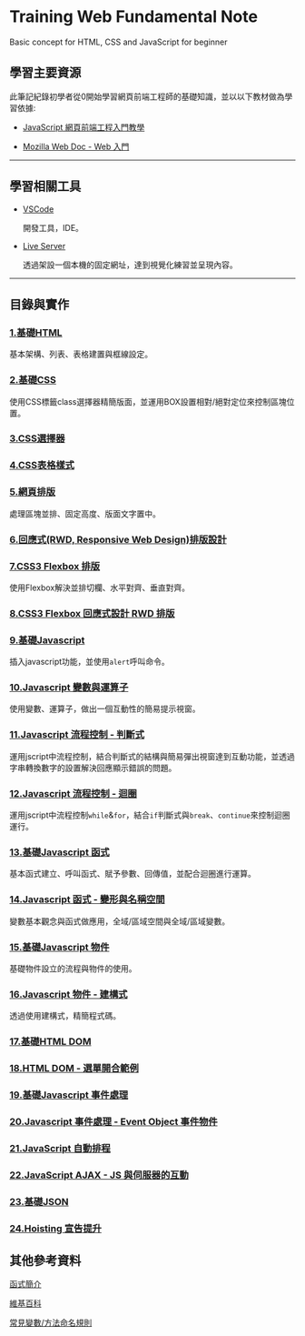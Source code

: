 # Training Web Fundamental Note

Basic concept for HTML, CSS and JavaScript for beginner

## 學習主要資源

此筆記紀錄初學者從0開始學習網頁前端工程師的基礎知識，並以以下教材做為學習依據:

- [JavaScript 網頁前端工程入門教學](https://www.youtube.com/watch?v=SRbewm2AUew&list=PL-g0fdC5RMbpqZ0bmvJTgVTS4tS3txRVp)

- [Mozilla Web Doc - Web 入門](https://developer.mozilla.org/zh-TW/docs/Learn/Getting_started_with_the_web)

---

## 學習相關工具

- [VSCode](https://visualstudio.microsoft.com/zh-hant/)
  
  開發工具，IDE。

- [Live Server](https://marketplace.visualstudio.com/items?itemName=ritwickdey.LiveServer)

  透過架設一個本機的固定網址，達到視覺化練習並呈現內容。

---

## 目錄與實作

### [1.基礎HTML](/practices/01_html_basic/)

基本架構、列表、表格建置與框線設定。

### [2.基礎CSS](/practices/02_css_basic/README.md)

使用CSS標籤class選擇器精簡版面，並運用BOX設置相對/絕對定位來控制區塊位置。

### [3.CSS選擇器]()

### [4.CSS表格樣式]()

### [5.網頁排版](/practices/05_html_layout/)

處理區塊並排、固定高度、版面文字置中。

### [6.回應式(RWD, Responsive Web Design)排版設計]()

### [7.CSS3 Flexbox 排版](/practices/07_css_flexbox_layout/)

使用Flexbox解決並排切欄、水平對齊、垂直對齊。

### [8.CSS3 Flexbox 回應式設計 RWD 排版]()

### [9.基礎Javascript](/practices/09_js_basic/)

插入javascript功能，並使用`alert`呼叫命令。

### [10.Javascript 變數與運算子](/practices/10_js_variable_and_operators/)

使用變數、運算子，做出一個互動性的簡易提示視窗。

### [11.Javascript 流程控制 - 判斷式](/practices/11_js_control_flow_conditional_statements/)

運用jscript中流程控制，結合判斷式的結構與簡易彈出視窗達到互動功能，並透過字串轉換數字的設置解決回應顯示錯誤的問題。

### [12.Javascript 流程控制 - 迴圈](/practices/12_js_control_flow_loop/)

運用jscript中流程控制`while`&`for`，結合`if`判斷式與`break`、`continue`來控制迴圈運行。

### [13.基礎Javascript 函式](/practices/13_js_basic_function/)

基本函式建立、呼叫函式、賦予參數、回傳值，並配合迴圈進行運算。

### [14.Javascript 函式 - 變形與名稱空間](/practices/14_js_function/)

變數基本觀念與函式做應用，全域/區域空間與全域/區域變數。

### [15.基礎Javascript 物件](/practices/15_js_basic_object/)

基礎物件設立的流程與物件的使用。

### [16.Javascript 物件 - 建構式](/practices/16_js_ctor/)

透過使用建構式，精簡程式碼。

### [17.基礎HTML DOM]()

### [18.HTML DOM - 選單開合範例]()

### [19.基礎Javascript 事件處理]()

### [20.Javascript 事件處理 - Event Object 事件物件]()

### [21.JavaScript 自動排程 ]()

### [22.JavaScript AJAX - JS 與伺服器的互動]()

### [23.基礎JSON]()

### [24.Hoisting 宣告提升]()

## 其他參考資料

[函式簡介](https://openhome.cc/Gossip/CppGossip/FunctionABC.html)

[維基百科](https://zh.wikipedia.org/wiki/%E5%AF%B9%E8%B1%A1_(%E8%AE%A1%E7%AE%97%E6%9C%BA%E7%A7%91%E5%AD%A6))

[常見變數/方法命名規則](https://dustinhsiao21.com/2019/03/14/naming-convention/)
